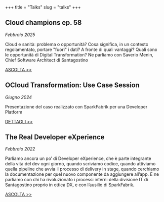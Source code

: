 +++
title = "Talks"
slug = "talks"
+++

## Cloud champions ep. 58
_Febbraio 2025_

Cloud e sanità: problema o opportunità? Cosa significa, in un contesto regolamentato, portare "fuori" i dati? A fronte di quali vantaggi? Quali sono le opportunità di Digital Transformation? Ne parliamo con Saverio Menin, Chief Software Architect di Santagostino

[ASCOLTA >>](https://open.spotify.com/episode/2yLm2wKqvU0PGZWJdQTVxW?si=2d1fa4aed9e64edc)

## OCloud Transformation: Use Case Session
_Giugno 2024_

Presentazione del caso realizzato con SparkFabrik per una Developer Platform

[DETTAGLI >>](https://www.osservatori.net/convegno/cloud-transformation/prima-use-case-session-convegno/)

## The Real Developer eXperience
_Febbraio 2022_

Parliamo ancora un po’ di Developer eXperience, che è parte integrante della vita del dev ogni giorno, quando scriviamo codice, quando attiviamo quella pipeline che avvia il processo di delivery in stage, quando cerchiamo la documentazione per quel nuovo componente da aggiungere all’app. E ne parliamo con chi ha rivoluzionato i processi interni della divisione IT di Santagostino proprio in ottica DX, e con l’ausilio di SparkFabrik.

[ASCOLTA >>](https://open.spotify.com/episode/2yLm2wKqvU0PGZWJdQTVxW?si=2d1fa4aed9e64edc)

